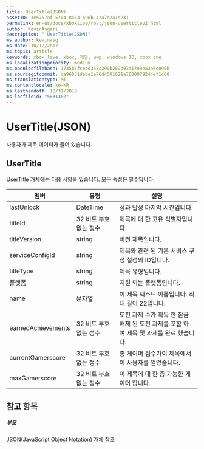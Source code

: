 ```yaml
---
title: UserTitle(JSON)
assetID: 3e5767af-5704-8463-696b-42a7d2a1e231
permalink: en-us/docs/xboxlive/rest/json-usertitlev2.html
author: KevinAsgari
description: " UserTitle(JSON)"
ms.author: kevinasg
ms.date: 10/12/2017
ms.topic: article
keywords: xbox live, xbox, 게임, uwp, windows 10, xbox one
ms.localizationpriority: medium
ms.openlocfilehash: 1735b7fcedd358c290b289b97417e0ea3a6c090b
ms.sourcegitcommit: ca96031debe1e76d4501621a7680079244ef1c60
ms.translationtype: MT
ms.contentlocale: ko-KR
ms.lasthandoff: 10/31/2018
ms.locfileid: "5831302"
---
```

# <a name="usertitle-json"></a>UserTitle(JSON)
사용자가 제목 데이터가 들어 있습니다. 
<a id="ID4EN"></a>

 
## <a name="usertitle"></a>UserTitle
 
UserTitle 개체에는 다음 사양을 있습니다. 모든 속성은 필수입니다.
 
| 멤버| 유형| 설명| 
| --- | --- | --- | 
| lastUnlock| DateTime| 성과 달성 마지막 시간입니다.| 
| titleId| 32 비트 부호 없는 정수| 제목에 대 한 고유 식별자입니다.| 
| titleVersion| string| 버전 제목입니다.| 
| serviceConfigId| string| 제목와 관련 된 기본 서비스 구성 설정의 ID입니다.| 
| titleType| string| 제목 유형입니다.| 
| 플랫폼| string| 지원 되는 플랫폼입니다.| 
| name| 문자열| 이 제목 텍스트 이름입니다. 최대 길이 22입니다.| 
| earnedAchievements| 32 비트 부호 없는 정수| 도전 과제 수가 획득 한 잠금 해제 된 도전 과제를 포함 하 여 제목 및 과제를 완료 했습니다.| 
| currentGamerscore| 32 비트 부호 없는 정수| 총 게이머 점수가이 제목에서이 사용자를 얻었습니다.| 
| maxGamerscore| 32 비트 부호 없는 정수| 이 제목에 대 한 총 가능한 게이머 합니다.| 
  
<a id="ID4EFE"></a>

 
## <a name="see-also"></a>참고 항목
 
<a id="ID4EHE"></a>

 
##### <a name="parent"></a>부모 

[JSON(JavaScript Object Notation) 개체 참조](atoc-xboxlivews-reference-json.md)

   